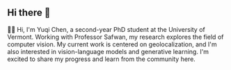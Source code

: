 ## Hi there 👋
🙆‍♀️ Hi, I'm Yuqi Chen, a second-year PhD student at the University of Vermont. Working with Professor Safwan, my research explores the field of computer vision. My current work is centered on geolocalization, and I'm also interested in vision-language models and generative learning. I'm excited to share my progress and learn from the community here.
<!--
**yuqichen888/yuqichen888** is a ✨ _special_ ✨ repository because its `README.md` (this file) appears on your GitHub profile.





